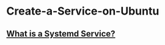 # Create-a-Service-on-Ubuntu
## [What is a Systemd Service?](https://linuxhandbook.com/create-systemd-services/)
